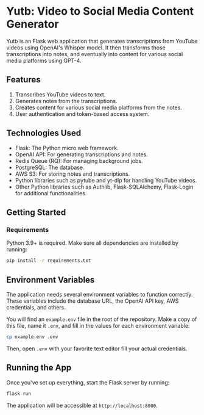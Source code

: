 # Yutb: Video to Social Media Content Generator



Yutb is an Flask web application that generates transcriptions from YouTube videos using OpenAI's Whisper model. It then transforms those transcriptions into notes, and eventually into content for various social media platforms using GPT-4.


## Features
1. Transcribes YouTube videos to text.
2. Generates notes from the transcriptions.
3. Creates content for various social media platforms from the notes.
4. User authentication and token-based access system.

## Technologies Used

- Flask: The Python micro web framework.
- OpenAI API: For generating transcriptions and notes.
- Redis Queue (RQ): For managing background jobs.
- PostgreSQL: The database.
- AWS S3: For storing notes and transcriptions.
- Python libraries such as pytube and yt-dlp for handling YouTube videos.
- Other Python libraries such as Authlib, Flask-SQLAlchemy, Flask-Login for additional functionalities.

## Getting Started

### Requirements

Python 3.9+ is required. Make sure all dependencies are installed by running:

```sh
pip install -r requirements.txt
```

## Environment Variables

The application needs several environment variables to function correctly. These variables include the database URL, the OpenAI API key, AWS credentials, and others.

You will find an `example.env` file in the root of the repository. Make a copy of this file, name it `.env`, and fill in the values for each environment variable:

```sh
cp example.env .env
```

Then, open `.env` with your favorite text editor fill your actual credentials.



## Running the App

Once you've set up everything, start the Flask server by running:

```sh
flask run
```

The application will be accessible at `http://localhost:8000`.

